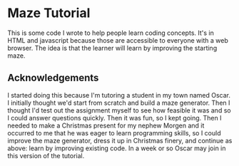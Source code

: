 # Maze Tutorial

This is some code I wrote to help people learn coding concepts. It's in HTML and javascript because
those are accessible to everyone with a web browser. The idea is that the learner will learn by
improving the starting maze.

## Acknowledgements

I started doing this because I'm tutoring a student in my town named Oscar. I initially thought we'd
start from scratch and build a maze generator. Then I thought I'd test out the assignment myself to
see how feasible it was and so I could answer questions quickly. Then it was fun, so I kept going. Then
I needed to make a Christmas present for my nephew Morgen and it occurred to me that he was eager to
learn programming skills, so I could improve the maze generator, dress it up in Christmas finery, and
continue as above: learn by improving existing code. In a week or so Oscar may join in this version
of the tutorial.
